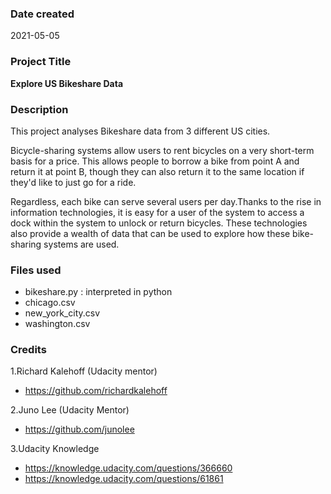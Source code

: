 

### Date created
2021-05-05

### Project Title
**Explore US Bikeshare Data**

### Description
This project analyses Bikeshare data from 3 different US cities.

Bicycle-sharing systems allow users to rent bicycles on a very short-term basis for a price. This allows people to borrow a bike from point A and return it at point B, though they can also return it to the same location if they'd like to just go for a ride.

Regardless, each bike can serve several users per day.Thanks to the rise in information technologies, it is easy for a user of the system to access a dock within the system to unlock or return bicycles. These technologies also provide a wealth of data that can be used to explore how these bike-sharing systems are used.
### Files used
* bikeshare.py : interpreted in python
* chicago.csv
* new_york_city.csv
* washington.csv

### Credits
1.Richard Kalehoff (Udacity mentor)

* https://github.com/richardkalehoff

2.Juno Lee (Udacity Mentor)

* https://github.com/junolee

3.Udacity Knowledge

* https://knowledge.udacity.com/questions/366660
* https://knowledge.udacity.com/questions/61861
